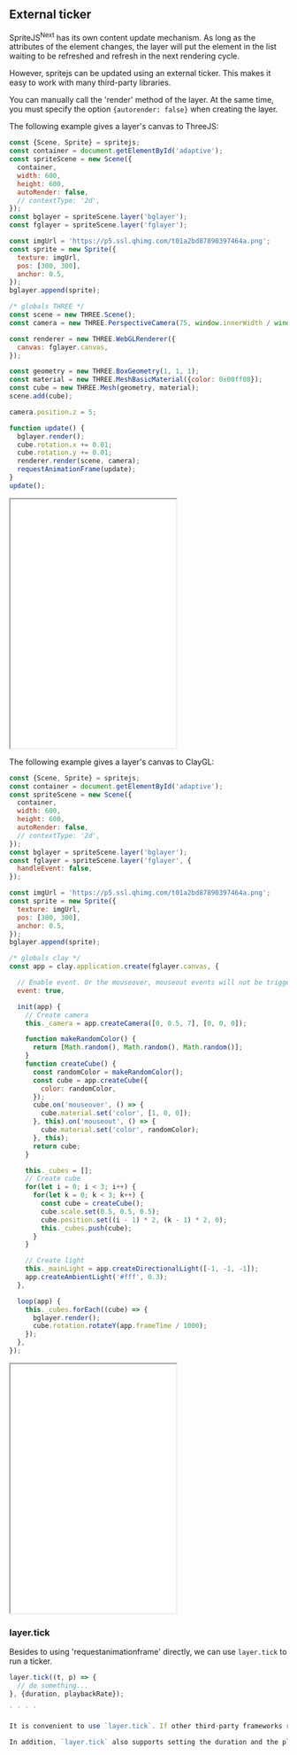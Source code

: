 ## External ticker

SpriteJS<sup>Next</sup> has its own content update mechanism. As long as the attributes of the element changes, the layer will put the element in the list waiting to be refreshed and refresh in the next rendering cycle.

However, spritejs can be updated using an external ticker. This makes it easy to work with many third-party libraries.

You can manually call the 'render' method of the layer. At the same time, you must specify the option `{autorender: false}` when creating the layer.

The following example gives a layer's canvas to ThreeJS:

```js
const {Scene, Sprite} = spritejs;
const container = document.getElementById('adaptive');
const spriteScene = new Scene({
  container,
  width: 600,
  height: 600,
  autoRender: false,
  // contextType: '2d',
});
const bglayer = spriteScene.layer('bglayer');
const fglayer = spriteScene.layer('fglayer');

const imgUrl = 'https://p5.ssl.qhimg.com/t01a2bd87890397464a.png';
const sprite = new Sprite({
  texture: imgUrl,
  pos: [300, 300],
  anchor: 0.5,
});
bglayer.append(sprite);

/* globals THREE */
const scene = new THREE.Scene();
const camera = new THREE.PerspectiveCamera(75, window.innerWidth / window.innerHeight, 0.1, 1000);

const renderer = new THREE.WebGLRenderer({
  canvas: fglayer.canvas,
});

const geometry = new THREE.BoxGeometry(1, 1, 1);
const material = new THREE.MeshBasicMaterial({color: 0x00ff00});
const cube = new THREE.Mesh(geometry, material);
scene.add(cube);

camera.position.z = 5;

function update() {
  bglayer.render();
  cube.rotation.x += 0.01;
  cube.rotation.y += 0.01;
  renderer.render(scene, camera);
  requestAnimationFrame(update);
}
update();
```

<iframe src="/demo/#/doc/ticker_threejs" height="450"></iframe>

The following example gives a layer's canvas to ClayGL:

```js
const {Scene, Sprite} = spritejs;
const container = document.getElementById('adaptive');
const spriteScene = new Scene({
  container,
  width: 600,
  height: 600,
  autoRender: false,
  // contextType: '2d',
});
const bglayer = spriteScene.layer('bglayer');
const fglayer = spriteScene.layer('fglayer', {
  handleEvent: false,
});

const imgUrl = 'https://p5.ssl.qhimg.com/t01a2bd87890397464a.png';
const sprite = new Sprite({
  texture: imgUrl,
  pos: [300, 300],
  anchor: 0.5,
});
bglayer.append(sprite);

/* globals clay */
const app = clay.application.create(fglayer.canvas, {

  // Enable event. Or the mouseover, mouseout events will not be triggered.
  event: true,

  init(app) {
    // Create camera
    this._camera = app.createCamera([0, 0.5, 7], [0, 0, 0]);

    function makeRandomColor() {
      return [Math.random(), Math.random(), Math.random()];
    }
    function createCube() {
      const randomColor = makeRandomColor();
      const cube = app.createCube({
        color: randomColor,
      });
      cube.on('mouseover', () => {
        cube.material.set('color', [1, 0, 0]);
      }, this).on('mouseout', () => {
        cube.material.set('color', randomColor);
      }, this);
      return cube;
    }

    this._cubes = [];
    // Create cube
    for(let i = 0; i < 3; i++) {
      for(let k = 0; k < 3; k++) {
        const cube = createCube();
        cube.scale.set(0.5, 0.5, 0.5);
        cube.position.set((i - 1) * 2, (k - 1) * 2, 0);
        this._cubes.push(cube);
      }
    }

    // Create light
    this._mainLight = app.createDirectionalLight([-1, -1, -1]);
    app.createAmbientLight('#fff', 0.3);
  },

  loop(app) {
    this._cubes.forEach((cube) => {
      bglayer.render();
      cube.rotation.rotateY(app.frameTime / 1000);
    });
  },
});
```

<iframe src="/demo/#/doc/ticker_claygl" height="450"></iframe>

### layer.tick

Besides to using 'requestanimationframe' directly, we can use `layer.tick` to run a ticker.

```js
layer.tick((t, p) => {
  // do something...
}, {duration, playbackRate});

` ` ` `

It is convenient to use `layer.tick`. If other third-party frameworks render before spritejs rendering, you can keep `{autorender: true}` and no need to call 'layer.render()' manually.

In addition, `layer.tick` also supports setting the duration and the playbackrate options.
